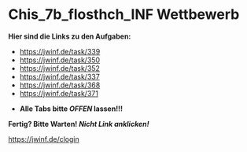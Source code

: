 # Chis_7b_flosthch_INF Wettbewerb
 
 **Hier sind die Links zu den Aufgaben:**

 * https://jwinf.de/task/339
 * https://jwinf.de/task/350
 * https://jwinf.de/task/352
 * https://jwinf.de/task/337
 * https://jwinf.de/task/368
 * https://jwinf.de/task/371

 - **Alle Tabs bitte _OFFEN_ lassen!!!** 

 **Fertig? Bitte Warten! _Nicht Link anklicken!_**

https://jwinf.de/clogin